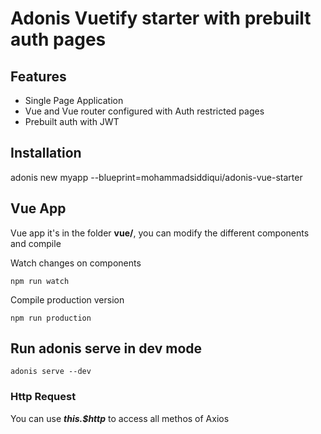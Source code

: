 # Adonis Vuetify starter with prebuilt auth pages

## Features
* Single Page Application
* Vue and Vue router configured with Auth restricted pages
* Prebuilt auth with JWT

## Installation

adonis new myapp --blueprint=mohammadsiddiqui/adonis-vue-starter


## Vue App

Vue app it's in the folder __vue/__, you can modify the different components and compile

Watch changes on components
```
npm run watch
```

Compile production version
```
npm run production
```
 
## Run adonis serve in dev mode

```
adonis serve --dev
```

### Http Request
You can use ___this.$http___ to access all methos of Axios
